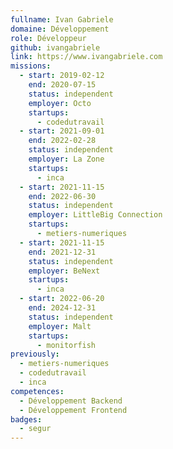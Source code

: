 ```yaml
---
fullname: Ivan Gabriele
domaine: Développement
role: Développeur
github: ivangabriele
link: https://www.ivangabriele.com
missions:
  - start: 2019-02-12
    end: 2020-07-15
    status: independent
    employer: Octo
    startups:
      - codedutravail
  - start: 2021-09-01
    end: 2022-02-28
    status: independent
    employer: La Zone
    startups:
      - inca
  - start: 2021-11-15
    end: 2022-06-30
    status: independent
    employer: LittleBig Connection
    startups:
      - metiers-numeriques
  - start: 2021-11-15
    end: 2021-12-31
    status: independent
    employer: BeNext
    startups:
      - inca
  - start: 2022-06-20
    end: 2024-12-31
    status: independent
    employer: Malt
    startups:
      - monitorfish
previously:
  - metiers-numeriques
  - codedutravail
  - inca
competences:
  - Développement Backend
  - Développement Frontend
badges:
  - segur
---
```

